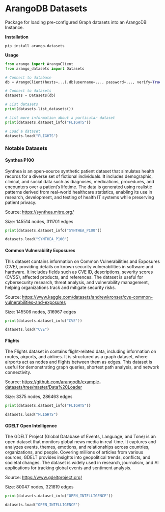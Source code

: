 # ArangoDB Datasets

Package for loading pre-configured Graph datasets into an ArangoDB Instance.

**Installation**
```
pip install arango-datasets
```

**Usage**
```python
from arango import ArangoClient
from arango_datasets import Datasets

# Connect to database
db = ArangoClient(hosts=...).db(username=..., password=..., verify=True)

# Connect to datasets
datasets = Datasets(db)

# List datasets
print(datasets.list_datasets())

# List more information about a particular dataset
print(datasets.dataset_info("FLIGHTS"))

# Load a dataset
datasets.load("FLIGHTS")
```


### Notable Datasets

#### Synthea P100

Synthea is an open-source synthetic patient dataset that simulates health records for a diverse set of fictional individuals. It includes demographic, clinical, and social data such as diagnoses, medications, procedures, and encounters over a patient’s lifetime. The data is generated using realistic patterns derived from real-world healthcare statistics, enabling its use in research, development, and testing of health IT systems while preserving patient privacy.

Source: https://synthea.mitre.org/

Size: 145514 nodes, 311701 edges

```python
print(datasets.dataset_info("SYNTHEA_P100"))

datasets.load("SYNTHEA_P100")
```

#### Common Vulnerability Exposures

This dataset contains information on Common Vulnerabilities and Exposures (CVE), providing details on known security vulnerabilities in software and hardware. It includes fields such as CVE ID, descriptions, severity scores (CVSS), affected products, and references. The dataset is useful for cybersecurity research, threat analysis, and vulnerability management, helping organizations track and mitigate security risks.

Source: https://www.kaggle.com/datasets/andrewkronser/cve-common-vulnerabilities-and-exposures

Size: 145506 nodes, 316967 edges

```python
print(datasets.dataset_info("CVE"))

datasets.load("CVE")
```

#### Flights

The Flights dataset in contains flight-related data, including information on routes, airports, and airlines. It is structured as a graph dataset, where airports act as nodes and flights between them as edges. This dataset is useful for demonstrating graph queries, shortest path analysis, and network connectivity.

Source: https://github.com/arangodb/example-datasets/tree/master/Data%20Loader

Size: 3375 nodes, 286463 edges

```python
print(datasets.dataset_info("FLIGHTS"))

datasets.load("FLIGHTS")
```

#### GDELT Open Intelligence

The GDELT Project (Global Database of Events, Language, and Tone) is an open dataset that monitors global news media in real-time. It captures and analyzes events, themes, emotions, and relationships across countries, organizations, and people. Covering millions of articles from various sources, GDELT provides insights into geopolitical trends, conflicts, and societal changes. The dataset is widely used in research, journalism, and AI applications for tracking global events and sentiment analysis.

Source: https://www.gdeltproject.org/

Size: 80047 nodes, 321819 edges

```python
print(datasets.dataset_info("OPEN_INTELLIGENCE"))

datasets.load("OPEN_INTELLIGENCE")
```


